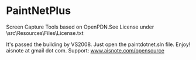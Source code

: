 PaintNetPlus
============

Screen Capture Tools based on OpenPDN.See License under \src\Resources\Files\License.txt

It's passed the building by VS2008. Just open the paintdotnet.sln file. Enjoy!  aisnote at gmail dot com.
Support:  www.aisnote.com/opensource
